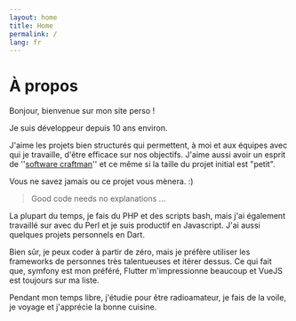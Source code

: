 ```yaml
---
layout: home
title: Home
permalink: /
lang: fr
---
```


# À propos

Bonjour, bienvenue sur mon site perso !

Je suis développeur depuis 10 ans environ. 

J'aime les projets bien structurés qui permettent, à moi et aux équipes avec qui je travaille, d'être efficace sur nos objectifs. J'aime aussi avoir un esprit de ''<a href="https://fr.wikipedia.org/wiki/Software_craftsmanship" target="_blank">software craftman</a>'' et ce même si la taille du projet initial est "petit". 

Vous ne savez jamais ou ce projet vous mènera. :)

>
> Good code needs no explanations ...
>

La plupart du temps, je fais du PHP et des scripts bash, mais j'ai également travaillé sur avec du Perl et je suis productif en Javascript. J'ai aussi quelques projets personnels en Dart.

Bien sûr, je peux coder à partir de zéro, mais je préfère utiliser les frameworks de personnes très talentueuses et itérer dessus. Ce qui fait que, symfony est mon préféré, Flutter m'impressionne beaucoup et VueJS est toujours sur ma liste.


Pendant mon temps libre, j'étudie pour être radioamateur, je fais de la voile, je voyage et j'apprécie la bonne cuisine.
